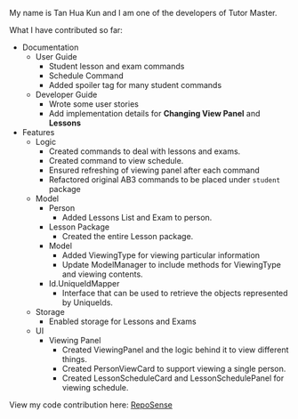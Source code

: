 My name is Tan Hua Kun and I am one of the developers of Tutor Master.

What I have contributed so far:
* Documentation
    * User Guide
        * Student lesson and exam commands
        * Schedule Command
        * Added spoiler tag for many student commands
    * Developer Guide
        * Wrote some user stories
        * Add implementation details for **Changing View Panel** and **Lessons**
* Features
    * Logic
        * Created commands to deal with lessons and exams.
        * Created command to view schedule.
        * Ensured refreshing of viewing panel after each command
        * Refactored original AB3 commands to be placed under `student` package
    * Model
        * Person
            * Added Lessons List and Exam to person.
        * Lesson Package
            * Created the entire Lesson package.
        * Model
            * Added ViewingType for viewing particular information
            * Update ModelManager to include methods for ViewingType and viewing contents.
        * Id.UniqueIdMapper
            * Interface that can be used to retrieve the objects represented by UniqueIds.
    * Storage
        * Enabled storage for Lessons and Exams
    * UI
        * Viewing Panel
            * Created ViewingPanel and the logic behind it to view different things.
            * Created PersonViewCard to support viewing a single person.
            * Created LessonScheduleCard and LessonSchedulePanel for viewing schedule.

View my code contribution here: [RepoSense](https://nus-cs2103-ay2122s1.github.io/tp-dashboard/?search=tanhuakun&sort=groupTitle&sortWithin=title&timeframe=commit&mergegroup=&groupSelect=groupByRepos&breakdown=true&checkedFileTypes=docs~functional-code~test-code~other&since=2021-09-17&tabOpen=true&tabType=authorship&tabAuthor=tanhuakun&tabRepo=AY2122S1-CS2103T-W16-4%2Ftp%5Bmaster%5D&authorshipIsMergeGroup=false&authorshipFileTypes=docs~functional-code~test-code~other&authorshipIsBinaryFileTypeChecked=false)
